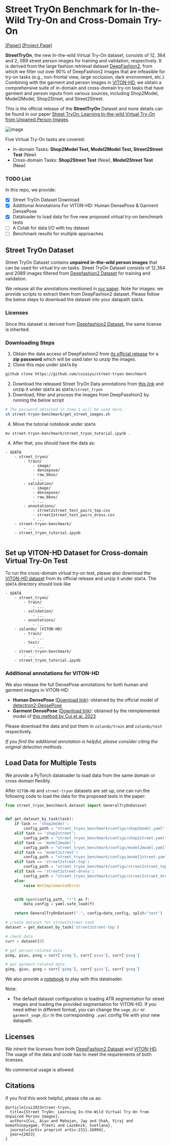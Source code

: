 # Street TryOn Benchmark for In-the-Wild Try-On and Cross-Domain Try-On
[\[Paper\]](https://arxiv.org/pdf/2311.16094.pdf) 
[\[Project Page\]](https://cuiaiyu.github.io/StreetTryOn/)


__StreetTryOn__, the new In-the-wild Virtual Try-On dataset, consists of 12, 364 and 2, 089 street
person images for training and validation, respectively. It is derived from the large fashion retrieval
dataset [DeepFashion2](https://github.com/switchablenorms/DeepFashion2), from which we
filter out over 90% of DeepFashion2 images that are infeasible for try-on tasks (e.g., non-frontal view, large occlusion,
dark environment, etc.).
Combining with the garment and person images in [VITON-HD](https://github.com/shadow2496/VITON-HD), we obtain a comprehensive suite of in-domain
and cross-domain try-on tasks that have garment and person inputs from various sources, including Shop2Model,
Model2Model, Shop2Street, and Street2Street.

This is the official release of the __StreetTryOn__ Dataset and more details can be found in our paper [Street TryOn: Learning In-the-wild Virtual Try-On from Unpaired Person Images](https://arxiv.org/pdf/2311.16094.pdf).

    
![image](cover_images/teaser_right.png)

Five Virtual Try-On tasks are covered:
- In-domain Tasks: __Shop2Model Test, Model2Model Test, Street2Street Test__ (New)
- Cross-domain Tasks: __Shop2Street Test__ (New), __Model2Street Test__ (New)

### TODO List
In this repo, we provide:
- [x] Street TryOn Dataset Download
- [x] Additional Annotations For VITON-HD: Human DensePose & Garment DensePose
- [x] Dataloader to load data for five new proposed virtual try-on benchmark tests
- [ ] A Colab for data I/O with toy dataset
- [ ] Benchmark results for multiple approaches

## Street TryOn Dataset
Street TryOn Dataset contains __unpaired__ __in-the-wild person images__ that can be used for virtual try-on tasks. Street TryOn Dataset consists of 12,364 and 2089 images filtered from [Deepfashion2 Dataset](https://github.com/switchablenorms/DeepFashion2) for training and validation.


We release all the annotations mentioned in [our paper](https://arxiv.org/pdf/2311.16094.pdf). Note for images: we provide scripts to extract them from DeepFashion2 dataset. Please follow the below steps to download the dataset into your datapath `$DATA`. 

### Licenses
Since this dataset is derived from  [Deepfashion2 Dataset](https://github.com/switchablenorms/DeepFashion2), the same license is inherited.

### Downloading Steps
1. Obtain the data access of DeepFashion2 from [its official release](https://github.com/switchablenorms/DeepFashion2#download-the-data) for a __zip password__ which will be used later to unzip the images.
2. Clone this repo under `$DATA` by 
```sh
github clone https://github.com/cuiaiyu/street-tryon-benchmark
 ```
2. Download the released Street TryOn Data annotations from [this link](https://drive.google.com/drive/folders/1IxcCiG4FID1uRoMdm2wSapfNsYBCPXDH?usp=sharing) and unzip it under `$DATA` as `$DATA/street_tryon`
3. Download, filter and process the images from DeepFasshion2 by running the below script 
```sh
# The password obtained in Step 1 will be used here.
sh street-tryon-benchmark/get_street_images.sh
```
4. Move the tutorial notebook under `$DATA`
```
mv street-tryon-benchmark/street_tryon_tutorial.ipynb .
```



4. After that, you should have the data as:
```
- $DATA
    - street_tryon/
        - train/
            - image/
            - densepose/
            - raw_bbox/
            - ...
        - validation/
            - image/
            - densepose/
            - raw_bbox/
            - ...
        - annotations/
            - street2street_test_pairs_top.csv
            - street2street_test_pairs_dress.csv
            - ...
    - street-tryon-benchmark/
        - ...
    - street_tryon_tutorial.ipynb
        
```

## Set up VITON-HD Dataset for Cross-domain Virtual Try-On Test
To run the cross-domain virtual try-on test, please also download the [VITON-HD dataset](https://github.com/shadow2496/VITON-HD#dataset) from its official release and unzip it under `$DATA`. The `$DATA` directory should look like
```
- $DATA
    - street_tryon/
        - train/
            - ...
        - validation/
            - ...
        - annotations/
            - ...
    - zalando/ (VITON-HD)
        - train/
            - ...
        - test/
            - ...
    - street-tryon-benchmark/
        - ...
    - street_tryon_tutorial.ipynb
```
### Additional annotations for VITON-HD

We also release the full DensePose annotations for both human and garment images in VITON-HD:
- __Human DensePose__ ([Download link](https://drive.google.com/drive/folders/1Ha_Xzl9QZ22hx_1kQ-DymPrNYYtWhg0U?usp=sharing)): obtained by the official model of [detectron2-DensePose](https://github.com/facebookresearch/detectron2/blob/main/projects/DensePose/doc/GETTING_STARTED.md)
- __Garment DensePose__ ([Download link](https://drive.google.com/drive/folders/1Ha_Xzl9QZ22hx_1kQ-DymPrNYYtWhg0U?usp=sharing)): obtained by the reimplemented model of [this method by Cui et al. 2023](https://arxiv.org/abs/2303.17688)

Please download the data and put them in `zalando/train` and `zalando/test` respectively.

*If you find the additional annotation is helpful, please consider citing the original detection methods.*


## Load Data for Multiple Tests
We provide a PyTorch dataloader to load data from the same domain or cross domain flexibly. 

After `VITON-HD` and `street-tryon` datasets are set up, one can run the following code to load the data for the proposed tests in the paper:


```python
from street_tryon_benchmark.dataset import GeneralTryOnDataset


def get_dataset_by_task(task):
    if task == 'shop2model':
        config_path = "street_tryon_benchmark/configs/shop2model.yaml"
    elif task == 'shop2street':
        config_path = "street_tryon_benchmark/configs/shop2street.yaml"
    elif task == 'model2model':
        config_path = "street_tryon_benchmark/configs/model2model.yaml"
    elif task == 'model2street':
        config_path = "street_tryon_benchmark/configs/model2street.yaml"
    elif task == 'street2street-top':
        config_path = "street_tryon_benchmark/configs/street2street_top.yaml"
    elif task == 'street2street-dress':
        config_path = "street_tryon_benchmark/configs/street2street_dress.yaml"
    else:
        raise NotImplementedError


    with open(config_path, "r") as f:
        data_config = yaml.safe_load(f)

    return GeneralTryOnDataset(".", config=data_config, split='test')

# create dataset for street2street task
dataset = get_dataset_by_task('street2street-top')

# check data
curr = dataset[0]

# get person-related data
pimg, piuv, pseg = curr['pimg'], curr['piuv'], curr['pseg']

# get garment-related data
gimg, giuv, gseg = curr['gimg'], curr['giuv'], curr['gseg']
```

We also provide a [notebook](street_tryon_tutorial.ipynb) to play with this dataloader.

Note:
- The default dataset configuration is loading ATR segmentation for street images and loading the provided segmentation for VITON-HD. If you need either in different format, you can change the `segm_dir` or `garment_segm_dir` in the corresponding ``.yaml`` config file with your new datapath.

## Licenses
We inherit the licenses from both [DeepFashion2 Dataset](https://github.com/switchablenorms/DeepFashion2) and [VITON-HD](https://github.com/shadow2496/VITON-HD#license). The usage of the data and code has to meet the requirements of both licenses.

No commerical usage is allowed.

## Citations
If you find this work helpful, please cite us as:
```
@article{cui2023street-tryon,
  title={Street TryOn: Learning In-the-Wild Virtual Try-On from Unpaired Person Images},
  author={Cui, Aiyu and Mahajan, Jay and Shah, Viraj and Gomathinayagam, Preeti and Lazebnik, Svetlana},
  journal={arXiv preprint arXiv:2311.16094},
  year={2023}
}
```